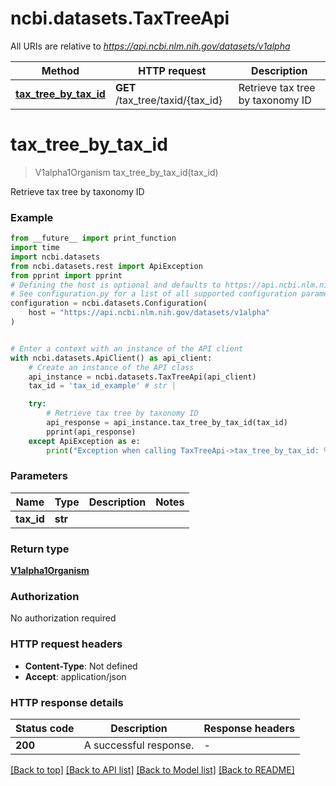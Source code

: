 # ncbi.datasets.TaxTreeApi

All URIs are relative to *https://api.ncbi.nlm.nih.gov/datasets/v1alpha*

Method | HTTP request | Description
------------- | ------------- | -------------
[**tax_tree_by_tax_id**](TaxTreeApi.md#tax_tree_by_tax_id) | **GET** /tax_tree/taxid/{tax_id} | Retrieve tax tree by taxonomy ID


# **tax_tree_by_tax_id**
> V1alpha1Organism tax_tree_by_tax_id(tax_id)

Retrieve tax tree by taxonomy ID

### Example

```python
from __future__ import print_function
import time
import ncbi.datasets
from ncbi.datasets.rest import ApiException
from pprint import pprint
# Defining the host is optional and defaults to https://api.ncbi.nlm.nih.gov/datasets/v1alpha
# See configuration.py for a list of all supported configuration parameters.
configuration = ncbi.datasets.Configuration(
    host = "https://api.ncbi.nlm.nih.gov/datasets/v1alpha"
)


# Enter a context with an instance of the API client
with ncbi.datasets.ApiClient() as api_client:
    # Create an instance of the API class
    api_instance = ncbi.datasets.TaxTreeApi(api_client)
    tax_id = 'tax_id_example' # str | 

    try:
        # Retrieve tax tree by taxonomy ID
        api_response = api_instance.tax_tree_by_tax_id(tax_id)
        pprint(api_response)
    except ApiException as e:
        print("Exception when calling TaxTreeApi->tax_tree_by_tax_id: %s\n" % e)
```

### Parameters

Name | Type | Description  | Notes
------------- | ------------- | ------------- | -------------
 **tax_id** | **str**|  | 

### Return type

[**V1alpha1Organism**](V1alpha1Organism.md)

### Authorization

No authorization required

### HTTP request headers

 - **Content-Type**: Not defined
 - **Accept**: application/json

### HTTP response details
| Status code | Description | Response headers |
|-------------|-------------|------------------|
**200** | A successful response. |  -  |

[[Back to top]](#) [[Back to API list]](../README.md#documentation-for-api-endpoints) [[Back to Model list]](../README.md#documentation-for-models) [[Back to README]](../README.md)

